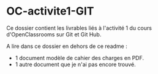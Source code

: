 # OC-activite1-GIT


Ce dossier contient les livrables liés à l'activité 1 du cours d'OpenClassrooms sur Git et Git Hub.

A lire dans ce dossier en dehors de ce readme : 
  - 1 document modèle de cahier des charges en PDF.
  - 1 autre document que je n'ai pas encore trouvé.

